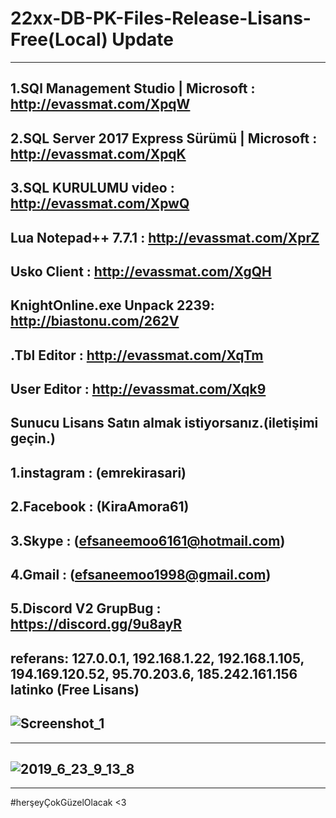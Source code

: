 # 22xx-DB-PK-Files-Release-Lisans-Free(Local) Update
-----------------------------------------------------------------------------------------------------------------------------------------
1.SQl Management Studio | Microsoft : 
http://evassmat.com/XpqW
-----------------------------------------------------------------------------------------------------------------------------------------
2.SQL Server 2017 Express Sürümü | Microsoft : 
http://evassmat.com/XpqK
-----------------------------------------------------------------------------------------------------------------------------------------
3.SQL KURULUMU video : 
http://evassmat.com/XpwQ
-----------------------------------------------------------------------------------------------------------------------------------------
Lua Notepad++ 7.7.1 : 
http://evassmat.com/XprZ
-----------------------------------------------------------------------------------------------------------------------------------------
Usko Client : 
http://evassmat.com/XgQH
-----------------------------------------------------------------------------------------------------------------------------------------
KnightOnline.exe Unpack 2239: 
http://biastonu.com/262V
-----------------------------------------------------------------------------------------------------------------------------------------
.Tbl Editor : 
http://evassmat.com/XqTm
-----------------------------------------------------------------------------------------------------------------------------------------
User Editor : 
http://evassmat.com/Xqk9
-----------------------------------------------------------------------------------------------------------------------------------------
Sunucu Lisans Satın almak istiyorsanız.(iletişimi geçin.) 
-----------------------------------------------------------------------------------------------------------------------------------------
1.instagram : (emrekirasari)
-----------------------------------------------------------------------------------------------------------------------------------------
2.Facebook : (KiraAmora61)
-----------------------------------------------------------------------------------------------------------------------------------------
3.Skype : (efsaneemoo6161@hotmail.com)
-----------------------------------------------------------------------------------------------------------------------------------------
4.Gmail : (efsaneemoo1998@gmail.com)
-----------------------------------------------------------------------------------------------------------------------------------------
5.Discord V2 GrupBug : https://discord.gg/9u8ayR
-----------------------------------------------------------------------------------------------------------------------------------------
referans:
127.0.0.1,
192.168.1.22,
192.168.1.105,
194.169.120.52,
95.70.203.6,
185.242.161.156
latinko (Free Lisans)
-----------------------------------------------------------------------------------------------------------------------------------------
![Screenshot_1](https://user-images.githubusercontent.com/27152392/59972430-b4f3fd00-9597-11e9-9cd9-ff5d2f4d63d4.png)
-----------------------------------------------------------------------------------------------------------------------------------------
-----------------------------------------------------------------------------------------------------------------------------------------
![2019_6_23_9_13_8](https://user-images.githubusercontent.com/27152392/59972413-59297400-9597-11e9-967b-6ea1c12e9048.jpg)
-----------------------------------------------------------------------------------------------------------------------------------------
-----------------------------------------------------------------------------------------------------------------------------------------
#herşeyÇokGüzelOlacak <3
